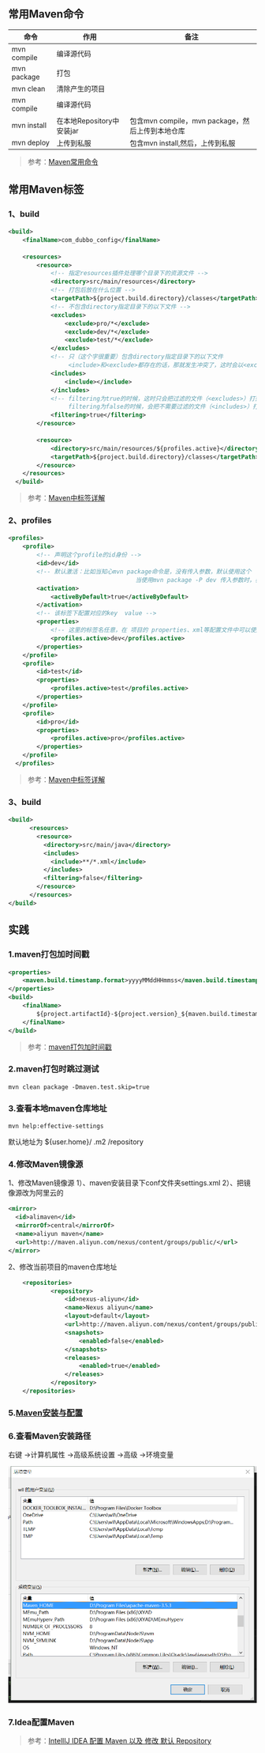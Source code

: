 ## 常用Maven命令

| 命令          | 作用                  | 备注                                  |
| ----------- | ------------------- | ----------------------------------- |
| mvn compile | 编译源代码               |                                     |
| mvn package | 打包                  |                                     |
| mvn clean   | 清除产生的项目             |                                     |
| mvn compile | 编译源代码               |                                     |
| mvn install | 在本地Repository中安装jar | 包含mvn compile，mvn package，然后上传到本地仓库 |
| mvn deploy  | 上传到私服               | 包含mvn install,然后，上传到私服              |

> 参考：[Maven常用命令](https://www.cnblogs.com/wkrbky/p/6352188.html)

## 常用Maven标签

### 1、build

```xml
<build>
    <finalName>com_dubbo_config</finalName>

    <resources>
        <resource>
            <!-- 指定resources插件处理哪个目录下的资源文件 -->
            <directory>src/main/resources</directory>
            <!-- 打包后放在什么位置 -->
            <targetPath>${project.build.directory}/classes</targetPath>
            <!-- 不包含directory指定目录下的以下文件 -->
            <excludes>
                <exclude>pro/*</exclude>
                <exclude>dev/*</exclude>
                <exclude>test/*</exclude>
            </excludes>
            <!-- 只（这个字很重要）包含directory指定目录下的以下文件 
                 <include>和<exclude>都存在的话，那就发生冲突了，这时会以<exclude>为准 -->
            <includes>
                <include></include>
            </includes>
            <!-- filtering为true的时候，这时只会把过滤的文件（<excludes>）打到classpath下，
                 filtering为false的时候，会把不需要过滤的文件（<includes>）打到classpath下 -->
            <filtering>true</filtering>
        </resource>

        <resource>
            <directory>src/main/resources/${profiles.active}</directory>
            <targetPath>${project.build.directory}/classes</targetPath>
        </resource>
    </resources>
  </build>
```

> 参考：[Maven中标签详解](<https://blog.csdn.net/newbie_907486852/article/details/81205532>)

### 2、profiles

```xml
<profiles>
    <profile>
        <!-- 声明这个profile的id身份 -->
        <id>dev</id>
        <!-- 默认激活：比如当知心mvn package命令是，没有传入参数，默认使用这个
                                    当使用mvn package -P dev 传入参数时，表示使用这个id的profile -->
        <activation>
            <activeByDefault>true</activeByDefault>
        </activation>
        <!-- 该标签下配置对应的key  value -->
        <properties>
            <!-- 这里的标签名任意，在 项目的 properties、xml等配置文件中可以使用${profiles.active}取出dev这个值-->
            <profiles.active>dev</profiles.active>
        </properties>
    </profile>
    <profile>
        <id>test</id>
        <properties>
            <profiles.active>test</profiles.active>
        </properties>
    </profile>
    <profile>
        <id>pro</id>
        <properties>
            <profiles.active>pro</profiles.active>
        </properties>
    </profile>
  </profiles>
```

> 参考：[Maven中标签详解](<https://blog.csdn.net/newbie_907486852/article/details/81205532>)

### 3、build

```xml
<build>
      <resources>
        <resource>
          <directory>src/main/java</directory>
          <includes>
            <include>**/*.xml</include>
          </includes>
          <filtering>false</filtering>
        </resource>
      </resources>
</build>
```



## 实践

### 1.maven打包加时间戳

```xml
<properties>
	<maven.build.timestamp.format>yyyyMMddHHmmss</maven.build.timestamp.format>
</properties>
<build>
    <finalName>
      	${project.artifactId}-${project.version}_${maven.build.timestamp}
    </finalName>
</build>	
```

> 参考：[maven打包加时间戳](https://blog.csdn.net/z410970953/article/details/50680603)

### 2.maven打包时跳过测试

```shell
mvn clean package -Dmaven.test.skip=true
```

### 3.查看本地maven仓库地址

```shell
mvn help:effective-settings
```

默认地址为 ${user.home}/ .m2 /repository

### 4.修改Maven镜像源

1、修改Maven镜像源
1）、maven安装目录下conf文件夹settings.xml
2）、把镜像源改为阿里云的

```xml
<mirror>  
  <id>alimaven</id>  
  <mirrorOf>central</mirrorOf>    
  <name>aliyun maven</name>  
  <url>http://maven.aliyun.com/nexus/content/groups/public/</url>        
</mirror>
```

2、修改当前项目的maven仓库地址

```xml
    <repositories>
            <repository>
                <id>nexus-aliyun</id>
                <name>Nexus aliyun</name>
                <layout>default</layout>
                <url>http://maven.aliyun.com/nexus/content/groups/public</url>
                <snapshots>
                    <enabled>false</enabled>
                </snapshots>
                <releases>
                    <enabled>true</enabled>
                </releases>
            </repository>
    </repositories>
```



### 5.[Maven安装与配置](https://www.cnblogs.com/eagle6688/p/7838224.html)

### 6.查看Maven安装路径

右键 →计算机属性 →高级系统设置 →高级 →环境变量

![Maven安装路](https://github.com/lennywang/Img/raw/master/maven-install-location.png)

### 7.Idea配置Maven

> 参考：[IntellIJ IDEA 配置 Maven 以及 修改 默认 Repository](https://www.cnblogs.com/phpdragon/p/7216626.html)

